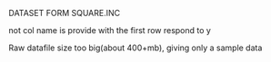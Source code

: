 DATASET FORM SQUARE.INC

not col name is provide with the first row respond to y

Raw datafile size too big(about 400+mb), giving only a sample data

